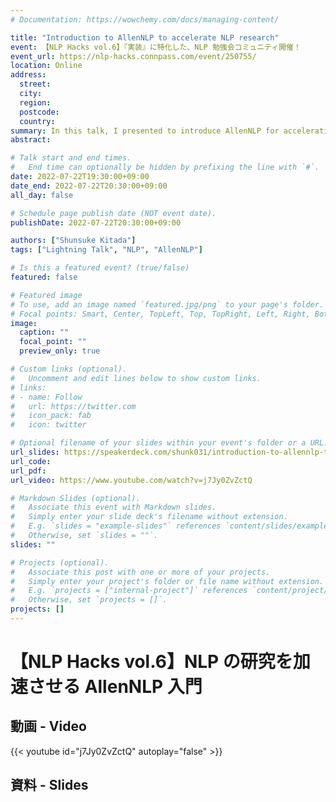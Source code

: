 ```yaml
---
# Documentation: https://wowchemy.com/docs/managing-content/

title: "Introduction to AllenNLP to accelerate NLP research"
event: 【NLP Hacks vol.6】『実装』に特化した、NLP 勉強会コミュニティ開催！
event_url: https://nlp-hacks.connpass.com/event/250755/
location: Online
address:
  street:
  city:
  region:
  postcode:
  country:
summary: In this talk, I presented to introduce AllenNLP for accelerating NLP research in Japanese.
abstract:

# Talk start and end times.
#   End time can optionally be hidden by prefixing the line with `#`.
date: 2022-07-22T19:30:00+09:00
date_end: 2022-07-22T20:30:00+09:00
all_day: false

# Schedule page publish date (NOT event date).
publishDate: 2022-07-22T20:30:00+09:00

authors: ["Shunsuke Kitada"]
tags: ["Lightning Talk", "NLP", "AllenNLP"]

# Is this a featured event? (true/false)
featured: false

# Featured image
# To use, add an image named `featured.jpg/png` to your page's folder. 
# Focal points: Smart, Center, TopLeft, Top, TopRight, Left, Right, BottomLeft, Bottom, BottomRight.
image:
  caption: ""
  focal_point: ""
  preview_only: true

# Custom links (optional).
#   Uncomment and edit lines below to show custom links.
# links:
# - name: Follow
#   url: https://twitter.com
#   icon_pack: fab
#   icon: twitter

# Optional filename of your slides within your event's folder or a URL.
url_slides: https://speakerdeck.com/shunk031/introduction-to-allennlp-to-accelerate-nlp-research
url_code:
url_pdf:
url_video: https://www.youtube.com/watch?v=j7Jy0ZvZctQ

# Markdown Slides (optional).
#   Associate this event with Markdown slides.
#   Simply enter your slide deck's filename without extension.
#   E.g. `slides = "example-slides"` references `content/slides/example-slides.md`.
#   Otherwise, set `slides = ""`.
slides: ""

# Projects (optional).
#   Associate this post with one or more of your projects.
#   Simply enter your project's folder or file name without extension.
#   E.g. `projects = ["internal-project"]` references `content/project/deep-learning/index.md`.
#   Otherwise, set `projects = []`.
projects: []
---
```


# 【NLP Hacks vol.6】NLP の研究を加速させる AllenNLP 入門

## 動画 - Video

{{< youtube id="j7Jy0ZvZctQ" autoplay="false" >}}

## 資料 - Slides

<script async class="speakerdeck-embed" data-id="5b2abe097db54f5e97f5088dd3ff64c4" data-ratio="1.33333333333333" src="//speakerdeck.com/assets/embed.js"></script>
